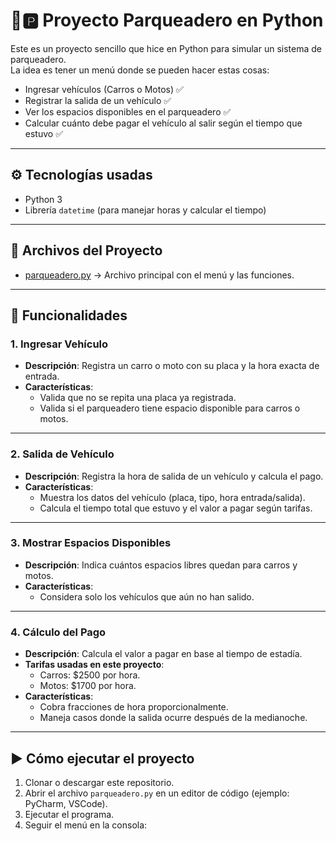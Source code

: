 # 🚗🅿️ Proyecto Parqueadero en Python

Este es un proyecto sencillo que hice en Python para simular un sistema de parqueadero.  
La idea es tener un menú donde se pueden hacer estas cosas:

- Ingresar vehículos (Carros o Motos) ✅  
- Registrar la salida de un vehículo ✅  
- Ver los espacios disponibles en el parqueadero ✅  
- Calcular cuánto debe pagar el vehículo al salir según el tiempo que estuvo ✅  

---

## ⚙️ Tecnologías usadas
- Python 3  
- Librería `datetime` (para manejar horas y calcular el tiempo)  

---

## 📂 Archivos del Proyecto

- [parqueadero.py](parqueadero.py) → Archivo principal con el menú y las funciones.  

---

## 📌 Funcionalidades

### 1. Ingresar Vehículo
- **Descripción**: Registra un carro o moto con su placa y la hora exacta de entrada.  
- **Características**:  
  - Valida que no se repita una placa ya registrada.  
  - Valida si el parqueadero tiene espacio disponible para carros o motos.  

---

### 2. Salida de Vehículo
- **Descripción**: Registra la hora de salida de un vehículo y calcula el pago.  
- **Características**:  
  - Muestra los datos del vehículo (placa, tipo, hora entrada/salida).  
  - Calcula el tiempo total que estuvo y el valor a pagar según tarifas.  

---

### 3. Mostrar Espacios Disponibles
- **Descripción**: Indica cuántos espacios libres quedan para carros y motos.  
- **Características**:  
  - Considera solo los vehículos que aún no han salido.  

---

### 4. Cálculo del Pago
- **Descripción**: Calcula el valor a pagar en base al tiempo de estadía.  
- **Tarifas usadas en este proyecto**:  
  - Carros: $2500 por hora.  
  - Motos: $1700 por hora.  
- **Características**:  
  - Cobra fracciones de hora proporcionalmente.  
  - Maneja casos donde la salida ocurre después de la medianoche.  

---

## ▶️ Cómo ejecutar el proyecto

1. Clonar o descargar este repositorio.  
2. Abrir el archivo `parqueadero.py` en un editor de código (ejemplo: PyCharm, VSCode).  
3. Ejecutar el programa.  
4. Seguir el menú en la consola:  

